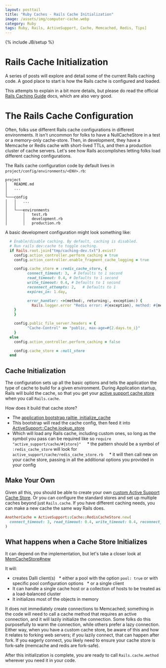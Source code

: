 ```yaml
---
layout: posttail
title: "Ruby Caches - Rails Cache Initialization"
image: /assets/img/computer-cache.webp
category: Ruby
tags: Ruby, Rails, ActiveSupport, Cache, Memcached, Redis, Tips]
---
```

{% include JB/setup %}

# Rails Cache Initialization

A series of posts will explore and detail some of the current Rails caching code. A good place to start is how the Rails cache is configured and loaded.

This attempts to explain in a bit more details, but please do read the official [Rails Caching Guide](https://guides.rubyonrails.org/caching_with_rails.html#cache-stores) docs, which are also very good.

# The Rails Cache Configuration

Often, folks use different Rails cache configurations in different environments. It isn't uncommon for folks to have a NullCacheStore in a test or a memory-only cache-store. Then, in development, they have a Memcache or Redis cache with short-lived TTLs, and then a production cluster of cache servers. Let's see how Rails accomplishes letting folks load different caching configurations.

The Rails cache configuration code by default lives in `project/config/environments/<ENV>.rb`:

```
project
│   README.md
│   ...    
│
└───config
│   │   ...
│   │
│   └───environments
│       │   test.rb
│       │   development.rb
│       │   production.rb
```

A basic development configuration might look something like:

```ruby
  # Enable/disable caching. By default, caching is disabled.
  # Run rails dev:cache to toggle caching.
  if Rails.root.join("tmp/caching-dev.txt").exist?
    config.action_controller.perform_caching = true
    config.action_controller.enable_fragment_cache_logging = true

    config.cache_store = :redis_cache_store, {
          connect_timeout: 3,  # Defaults to 1 second
          read_timeout: 0.4, # Defaults to 1 second
          write_timeout: 0.4, # Defaults to 1 second
          reconnect_attempts: 2,   # Defaults to 1
          expires_in: 1.day,

          error_handler: ->(method:, returning:, exception:) {
            Rails.logger.error "Redis error: #{exception}, method: #{method}, returning: #{returning}"
    }
    }

    config.public_file_server.headers = {
          "Cache-Control" => "public, max-age=#{2.days.to_i}"
    }
  else
    config.action_controller.perform_caching = false

    config.cache_store = :null_store
  end
```

## Cache Initialization

The configuration sets up all the basic options and tells the application the type of cache to build for a given environment. During Application startup, Rails will build the cache, so that you get your [active support cache store](https://api.rubyonrails.org/v7.1/classes/ActiveSupport/Cache/Store.html) when you call `Rails.cache`.

How does it build that cache store? 

* The [application bootstrap railtie, initialize_cache](https://github.com/rails/rails/blob/6e284f339bb123575a61852e25dff278a764d9b3/railties/lib/rails/application/bootstrap.rb#L82)
* This bootstrap will read the cache config, then feed it into [ActiveSupport::Cache.lookup_store](https://apidock.com/rails/v7.1.3.4/ActiveSupport/Cache/lookup_store/class)
* Which will load any Rails cache, including custom ones, so long as the symbol you pass can be required like so `require "active_support/cache/#{store}"`
    * the pattern should be a symbol of `:redis_cache_store` will look for `active_support/cache/redis_cache_store.rb`
    * it will then call new on your cache store, passing in all the additional options you provided in your config

## Make Your Own

Given all this, you should be able to create your own [custom Active Support Cache Store](https://www.mobomo.com/2012/03/writing-a-custom-rails-cache-store/). Or you can configure the standard stores and set up multiple caches beyond just `Rails.cache`. If you have different caching needs, you can make a new cache the same way Rails does.

```ruby
AnotherCache = ActiveSupport::Cache::RedisCacheStore.new(
  connect_timeout: 3, read_timeout: 0.4, write_timeout: 0.4, reconnect_attempts: 2,  expires_in: 1.day
)
```

## What happens when a Cache Store Initializes

It can depend on the implementation, but let's take a closer look at [MemCacheStore#new](https://github.com/rails/rails/blob/6e284f339bb123575a61852e25dff278a764d9b3/activesupport/lib/active_support/cache/mem_cache_store.rb#L77)

It will:  

* creates Dalli client(s)
  * either a pool with the option `pool: true` or with specific pool configuration options
  * or a single client
* It can handle a single cache host or a collection of hosts to be treated as a load-balanced cluster
* It initializes most of the objects in memory

It does not immediately create connections to Memcached; something in the code will need to call a cache method that requires an active connection, and it will lazily initialize the connection. Some folks do this purposefully to warm the connection, while others prefer a lazy connection. Either way, when you have a custom cache store, be aware of this and how it relates to forking web servers; if you lazily connect, that can happen after fork. If you eagerly connect, you likely need to ensure your cache store is fork-safe (memcache and redis are fork-safe).

After this initialization is complete, you are ready to call `Rails.cache.method` wherever you need it in your code.